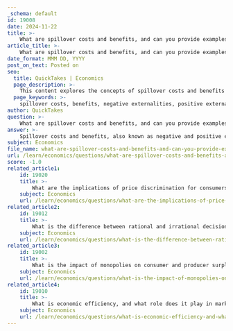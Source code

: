 ```yaml
---
_schema: default
id: 19008
date: 2024-11-22
title: >-
    What are spillover costs and benefits, and can you provide examples?
article_title: >-
    What are spillover costs and benefits, and can you provide examples?
date_format: MMM DD, YYYY
post_on_text: Posted on
seo:
  title: QuickTakes | Economics
  page_description: >-
    This content explores the concepts of spillover costs and benefits in economics, detailing negative and positive externalities, their examples, and their implications on market efficiency and social welfare.
  page_keywords: >-
    spillover costs, benefits, negative externalities, positive externalities, pollution, traffic congestion, economic activities, market failures, third parties, compensation, social welfare, bees pollination, education, community impact
author: QuickTakes
question: >-
    What are spillover costs and benefits, and can you provide examples?
answer: >-
    Spillover costs and benefits, also known as negative and positive externalities respectively, refer to the unintended consequences of economic activities that affect third parties who are not directly involved in the transaction.\n\n### Spillover Costs (Negative Externalities)\nSpillover costs occur when the actions of individuals or businesses impose costs on others without compensation. These costs can lead to market failures, as the true cost of production or consumption is not reflected in the market price. For example:\n- **Pollution**: A factory that emits pollutants into the air or water imposes health and cleanup costs on the surrounding community. Residents may suffer from health issues or decreased property values due to the pollution, which are costs not borne by the factory.\n- **Traffic Congestion**: When a new shopping center opens, it may lead to increased traffic in the area, causing delays and increased travel times for local residents who are not part of the shopping activity.\n\n### Spillover Benefits (Positive Externalities)\nConversely, spillover benefits occur when the actions of individuals or businesses provide benefits to others without them having to pay for it. These benefits can enhance social welfare and are often underproduced in a free market. For example:\n- **Pollination by Bees**: If a beekeeper maintains hives near an orchard, the bees will pollinate the trees, resulting in a higher yield for the orchard owner. This benefit to the orchard farmer is a spillover benefit that the beekeeper does not charge for.\n- **Education**: When individuals receive education, they not only improve their own skills but also contribute to a more informed and productive society. The benefits of a well-educated populace, such as lower crime rates and increased civic engagement, extend beyond the individual to the community at large.\n\n### Summary\nIn summary, spillover costs and benefits are critical concepts in economics that highlight the impact of externalities on third parties. Understanding these effects is essential for addressing market failures and promoting economic efficiency.
subject: Economics
file_name: what-are-spillover-costs-and-benefits-and-can-you-provide-examples.md
url: /learn/economics/questions/what-are-spillover-costs-and-benefits-and-can-you-provide-examples
score: -1.0
related_article1:
    id: 19020
    title: >-
        What are the implications of price discrimination for consumers and producers?
    subject: Economics
    url: /learn/economics/questions/what-are-the-implications-of-price-discrimination-for-consumers-and-producers
related_article2:
    id: 19012
    title: >-
        What is the difference between rational and irrational decision-making in markets?
    subject: Economics
    url: /learn/economics/questions/what-is-the-difference-between-rational-and-irrational-decisionmaking-in-markets
related_article3:
    id: 19002
    title: >-
        What is the impact of monopolies on consumer and producer surplus?
    subject: Economics
    url: /learn/economics/questions/what-is-the-impact-of-monopolies-on-consumer-and-producer-surplus
related_article4:
    id: 19010
    title: >-
        What is economic efficiency, and what role does it play in market behavior?
    subject: Economics
    url: /learn/economics/questions/what-is-economic-efficiency-and-what-role-does-it-play-in-market-behavior
---
```


&nbsp;